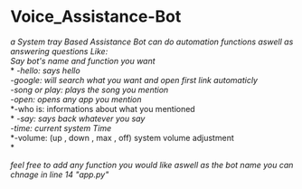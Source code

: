 # Voice_Assistance-Bot
*a System tray Based Assistance Bot can do automation functions aswell as answering questions Like:*</br>
*Say bot's name and function you want*</br>
*
*-hello: says hello</br>*
*-google: will search what you want and open first link automaticly</br>*
*-song or play: plays the song you mention</br>*
*-open: opens any app you mention</br>*
*-who is: informations about what you mentioned</br> *
*-say: says back whatever you say</br>*
*-time: current system Time</br>*
*-volume: (up , down , max , off) system volume adjustment</br> *

*feel free to add any function you would like aswell as the bot name you can chnage in line 14 "app.py"*

